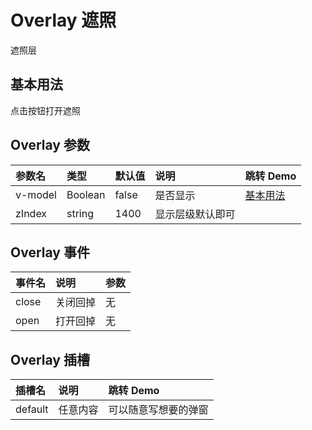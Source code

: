 
# Overlay 遮照
遮照层

## 基本用法
点击按钮打开遮照
<demo src="./demo-codes/demo.vue" ></demo>


## Overlay 参数
| 参数名 | 类型 | 默认值 | 说明 | 跳转 Demo |
| :---- | :---- | :---- | :---- | :--------- |
|  v-model    | Boolean  |   false   |   是否显示   |[基本用法](#基本用法)|           |
|  zIndex   | string  |   1400   |   显示层级默认即可   |       |

## Overlay 事件
| 事件名 | 说明 | 参数 |
| :---- | :---- | :--------- |
| close  |关闭回掉 |无|
| open |打开回掉 |无|

## Overlay 插槽
| 插槽名 | 说明 | 跳转 Demo |
| :---- | :---- | :--------- |
| default |任意内容 |可以随意写想要的弹窗|





